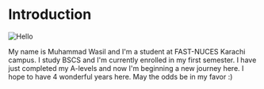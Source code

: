 # Introduction 
![Hello](https://www.hubspot.com/hubfs/write-stronger-introductions.jpg)




My name is Muhammad Wasil and I'm a student at FAST-NUCES Karachi campus.
I study BSCS and I'm currently enrolled in my first semester.
I have just completed my A-levels and now I'm beginning a new journey here.
I hope to have 4 wonderful years here. 
May the odds be in my favor :)
